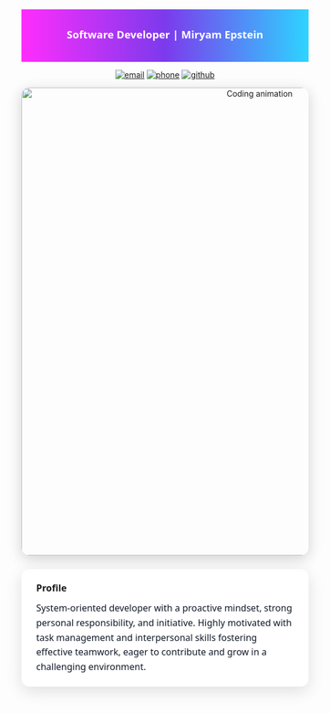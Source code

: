 <!-- Header with full‑width gradient in logo colors -->
<div align="center">
  <svg width="100%" height="220" viewBox="0 0 1200 220" xmlns="http://www.w3.org/2000/svg" role="img" aria-label="Software Developer | Miryam Epstein">
    <defs>
      <linearGradient id="bg" x1="0%" y1="0%" x2="100%" y2="0%">
        <stop offset="0%" stop-color="#ff2dfd"/>
        <stop offset="50%" stop-color="#7c3aed"/>
        <stop offset="100%" stop-color="#2dd4ff"/>
      </linearGradient>
    </defs>
    <rect x="0" y="0" width="1200" height="220" fill="url(#bg)"/>
    <text x="50%" y="55%" text-anchor="middle" fill="#ffffff" font-size="44" font-weight="900" font-family="Segoe UI, Inter, system-ui, -apple-system, Arial, sans-serif">Software Developer | Miryam Epstein</text>
  </svg>

  <!-- Contacts -->
  <p>
    <a href="mailto:m0533123308@gmail.com"><img alt="email" src="https://img.shields.io/badge/m0533123308%40gmail.com-ffffff?style=for-the-badge&label=Email&labelColor=111827&color=ff2dfd&logo=gmail&logoColor=white"></a>
    <a href="tel:+972533123308"><img alt="phone" src="https://img.shields.io/badge/%2B972--53--312--3308-ffffff?style=for-the-badge&label=Phone&labelColor=111827&color=7c3aed&logo=phone&logoColor=white"></a>
    <a href="https://github.com/Miriam-Epstein"><img alt="github" src="https://img.shields.io/badge/github.com%2FMiriam--Epstein-ffffff?style=for-the-badge&label=GitHub&labelColor=111827&color=2dd4ff&logo=github&logoColor=black"></a>
  </p>

  <!-- GIF directly after header and contacts -->
  <img src="assets/CodeCodingGIF.gif" alt="Coding animation" width="820" style="max-width:100%; border-radius:14px; box-shadow:0 6px 24px rgba(0,0,0,.18);"/>

  <!-- Content card with only the provided text -->
  <div style="max-width:880px; text-align:left; margin:24px auto; padding:22px 26px; background:#ffffff; border-radius:14px; box-shadow:0 8px 28px rgba(0,0,0,.12);">
    <h3 style="margin:0 0 12px 0; font-family:Segoe UI, Inter, system-ui, -apple-system, Arial, sans-serif;">Profile</h3>
    <p style="margin:0; line-height:1.6; font-size:16px; color:#111827; font-family:Segoe UI, Inter, system-ui, -apple-system, Arial, sans-serif;">
      System-oriented developer with a proactive mindset, strong personal responsibility, and initiative. Highly motivated with task
      management and interpersonal skills fostering effective teamwork, eager to contribute and grow in a challenging environment.
    </p>
  </div>
</div>


